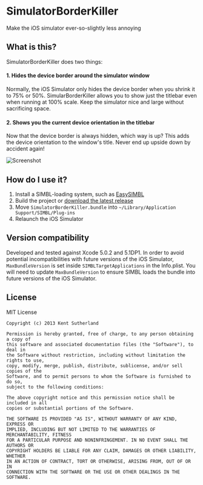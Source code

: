 # SimulatorBorderKiller

Make the iOS simulator ever-so-slightly less annoying

## What is this?

SimulatorBorderKiller does two things:

#### 1. Hides the device border around the simulator window

Normally, the iOS Simulator only hides the device border when you shrink it to 75% or 50%. SimularBorderKiller allows you to show just the titlebar even when running at 100% scale. Keep the simulator nice and large without sacrificing space.

#### 2. Shows you the current device orientation in the titlebar

Now that the device border is always hidden, which way is up? This adds the device orientation to the window's title. Never end up upside down by accident again!

![Screenshot](https://raw.github.com/ksuther/SimulatorBorderKiller/master/screenshot.jpg)

## How do I use it?

1. Install a SIMBL-loading system, such as [EasySIMBL](https://github.com/norio-nomura/EasySIMBL/)
1. Build the project or [download the latest release](https://github.com/ksuther/SimulatorBorderKiller/releases/download/v0.1/SimulatorBorderKiller_0.1.zip)
1. Move `SimulatorBorderKiller.bundle` into `~/Library/Application Support/SIMBL/Plug-ins`
1. Relaunch the iOS Simulator

## Version compatibility

Developed and tested against Xcode 5.0.2 and 5.1DP1. In order to avoid potential incompatibilities with future versions of the iOS Simulator, `MaxBundleVersion` is set inside `SIMBLTargetApplications` in the Info.plist. You will need to update `MaxBundleVersion` to ensure SIMBL loads the bundle into future versions of the iOS Simulator.

## License

MIT License

    Copyright (c) 2013 Kent Sutherland
    
    Permission is hereby granted, free of charge, to any person obtaining a copy of
    this software and associated documentation files (the "Software"), to deal in
    the Software without restriction, including without limitation the rights to use,
    copy, modify, merge, publish, distribute, sublicense, and/or sell copies of the
    Software, and to permit persons to whom the Software is furnished to do so,
    subject to the following conditions:
    
    The above copyright notice and this permission notice shall be included in all
    copies or substantial portions of the Software.
    
    THE SOFTWARE IS PROVIDED "AS IS", WITHOUT WARRANTY OF ANY KIND, EXPRESS OR
    IMPLIED, INCLUDING BUT NOT LIMITED TO THE WARRANTIES OF MERCHANTABILITY, FITNESS
    FOR A PARTICULAR PURPOSE AND NONINFRINGEMENT. IN NO EVENT SHALL THE AUTHORS OR
    COPYRIGHT HOLDERS BE LIABLE FOR ANY CLAIM, DAMAGES OR OTHER LIABILITY, WHETHER
    IN AN ACTION OF CONTRACT, TORT OR OTHERWISE, ARISING FROM, OUT OF OR IN
    CONNECTION WITH THE SOFTWARE OR THE USE OR OTHER DEALINGS IN THE SOFTWARE.